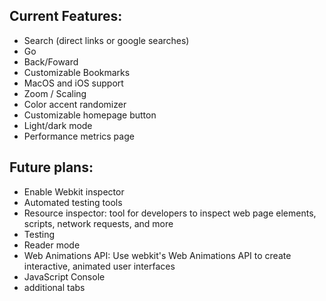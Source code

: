 ## Current Features: 
- Search (direct links or google searches)
- Go
- Back/Foward
- Customizable Bookmarks
- MacOS and iOS support
- Zoom / Scaling
- Color accent randomizer
- Customizable homepage button
- Light/dark mode
- Performance metrics page

## Future plans: 
- Enable Webkit inspector
- Automated testing tools
- Resource inspector: tool for developers to inspect web page elements, scripts, network requests, and more
- Testing
- Reader mode
- Web Animations API: Use webkit's Web Animations API to create interactive, animated user interfaces
- JavaScript Console
- additional tabs
